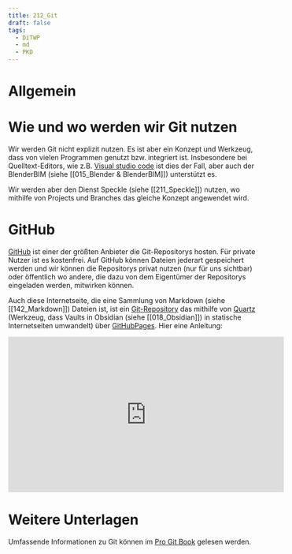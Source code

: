 ```yaml
---
title: 212_Git
draft: false
tags:
  - DiTWP
  - md
  - PKD
---
```

# Allgemein




# Wie und wo werden wir Git nutzen

Wir werden Git nicht explizit nutzen. Es ist aber ein Konzept und Werkzeug, dass von vielen Programmen genutzt bzw. integriert ist. Insbesondere bei Quelltext-Editors, wie z.B. [Visual studio code](https://code.visualstudio.com/) ist dies der Fall, aber auch der BlenderBIM (siehe [[015_Blender & BlenderBIM]]) unterstützt es.

Wir werden aber den Dienst Speckle (siehe [[211_Speckle]]) nutzen, wo mithilfe von Projects und Branches das gleiche Konzept angewendet wird.

# GitHub

[GitHub](https://github.com/) ist einer der größten Anbieter die Git-Repositorys hosten. Für private Nutzer ist es kostenfrei.
Auf GitHub können Dateien jederart gespeichert werden und wir können die Repositorys privat nutzen (nur für uns sichtbar) oder öffentlich wo andere, die dazu von dem Eigentümer der Repositorys eingeladen werden, mitwirken können. 

Auch diese Internetseite, die eine Sammlung von Markdown (siehe [[142_Markdown]]) Dateien ist, ist ein [Git-Repository](https://github.com/AIztok/DiTWP) das mithilfe von [Quartz](https://quartz.jzhao.xyz/) (Werkzeug, dass Vaults in Obsidian (siehe [[018_Obsidian]]) in statische Internetseiten umwandelt) über [GitHubPages](https://pages.github.com/). 
Hier eine Anleitung:

<iframe width="560" height="315" src="https://www.youtube.com/embed/6s6DT1yN4dw?si=UwQLFVfkyVPFAkir" title="YouTube video player" frameborder="0" allow="accelerometer; autoplay; clipboard-write; encrypted-media; gyroscope; picture-in-picture; web-share" referrerpolicy="strict-origin-when-cross-origin" allowfullscreen></iframe>

# Weitere Unterlagen

Umfassende Informationen zu Git können im [Pro Git Book](https://git-scm.com/book/de/v2) gelesen werden.
